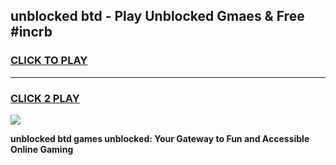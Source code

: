 
## unblocked btd - Play Unblocked Gmaes & Free #incrb
<h3>
<a href="https://news.freeplayer.one?title=unblocked_btd&ref=24F">CLICK TO PLAY</a></h3>
<hr>

<h3>
<a href="https://news.freeplayer.one?title=unblocked_btd&ref=24F">CLICK 2 PLAY</a>
  
</h3>

<a href="https://news.freeplayer.one?title=unblocked_btd&ref=24F/"><img src="https://clearcache.store/games.png"></a>


**unblocked btd games unblocked: Your Gateway to Fun and Accessible Online Gaming**
